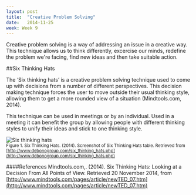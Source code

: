 ```yaml
---
layout: post
title:  "Creative Problem Solving"
date:   2014-11-25
week: Week 9
---
```


Creative problem solving is a way of addressing an issue in a creative way. This technique allows us to think differently, excercise our minds, redefine the problem we're facing, find new ideas and then take suitable action.

##Six Thinking Hats

The ‘Six thinking hats’ is a creative problem solving technique used to come up with decisions from a number of different perspectives. This decision making technique forces the user to move outside their usual thinking style, allowing them to get a more rounded view of a situation (Mindtools.com, 2014).

This technique can be used in meetings or by an individual. Used in a meeting it can benefit the group by allowing people with different thinking styles to unify their ideas and stick to one thinking style.

![Six thinking hats](/projectblog/img/posts/six-thinking-hats.jpg "Six thinking hats") <br>
<small>Figure 1. Six Thinking Hats. (2014). Screenshot of Six Thinking Hats table. Retrieved from [http://www.debonogroup.com/six_thinking_hats.php](http://www.debonogroup.com/six_thinking_hats.php)</small>


####References
Mindtools.com,. (2014). Six Thinking Hats: Looking at a Decision From All Points of View. Retrieved 20 November 2014, from [http://www.mindtools.com/pages/article/newTED_07.htm](http://www.mindtools.com/pages/article/newTED_07.htm)